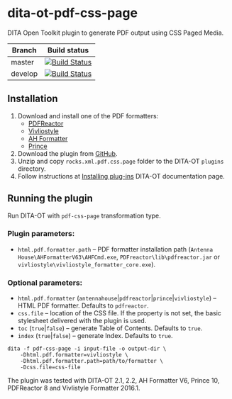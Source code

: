 dita-ot-pdf-css-page
====================

DITA Open Toolkit plugin to generate PDF output using CSS Paged Media.

| Branch | Build status |
| --- | --- |
| master | [![Build Status](https://travis-ci.org/xmlrocks/dita-ot-pdf-css-page.svg?branch=master)](https://travis-ci.org/xmlrocks/dita-ot-pdf-css-page)  |
| develop  | [![Build Status](https://travis-ci.org/xmlrocks/dita-ot-pdf-css-page.svg?branch=develop)](https://travis-ci.org/xmlrocks/dita-ot-pdf-css-page)  |

## Installation

1. Download and install one of the PDF formatters: 
    * [PDFReactor](http://www.pdfreactor.com/)
    * [Vivliostyle](http://vivliostyle.com/)
    * [AH Formatter](https://www.antennahouse.com/)
    * [Prince](http://www.princexml.com/)
2. Download the plugin from [GitHub](https://github.com/xmlrocks/dita-ot-pdf-css-page/archive/master.zip).
3. Unzip and copy `rocks.xml.pdf.css.page` folder to the DITA-OT `plugins` directory.
4. Follow instructions at [Installing plug-ins](http://www.dita-ot.org/2.2/user-guide/plugins-installing.html) DITA-OT documentation page. 

## Running the plugin

Run DITA-OT with `pdf-css-page` transformation type. 

### Plugin parameters:

- `html.pdf.formatter.path` – PDF formatter installation path (`Antenna House\AHFormatterV63\AHFCmd.exe`, `PDFreactor\lib\pdfreactor.jar` or `vivliostyle\vivliostyle_formatter_core.exe`).

### Optional parameters:

- `html.pdf.formatter` (`antennahouse`|`pdfreactor`|`prince`|`vivliostyle`) – HTML PDF formatter. Defaults to `pdfreactor`.
- `css.file` – location of the CSS file. If the property is not set, the basic stylesheet delivered with the plugin is used.  
- `toc` (`true`|`false`) – generate Table of Contents. Defaults to `true`. 
- `index` (`true`|`false`) – generate Index. Defaults to `true`.

```
dita -f pdf-css-page -i input-file -o output-dir \ 
    -Dhtml.pdf.formatter=vivliostyle \ 
    -Dhtml.pdf.formatter.path=path/to/formatter \
    -Dcss.file=css-file
```

The plugin was tested with DITA-OT 2.1, 2.2, AH Formatter V6, Prince 10, PDFReactor 8 and Vivlistyle Formatter 2016.1.